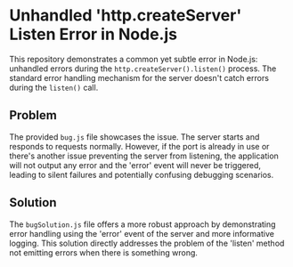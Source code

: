 # Unhandled 'http.createServer' Listen Error in Node.js

This repository demonstrates a common yet subtle error in Node.js: unhandled errors during the `http.createServer().listen()` process.  The standard error handling mechanism for the server doesn't catch errors during the `listen()` call.

## Problem
The provided `bug.js` file showcases the issue.  The server starts and responds to requests normally. However, if the port is already in use or there's another issue preventing the server from listening, the application will not output any error and the 'error' event will never be triggered, leading to silent failures and potentially confusing debugging scenarios. 

## Solution
The `bugSolution.js` file offers a more robust approach by demonstrating error handling using the 'error' event of the server and more informative logging. This solution directly addresses the problem of the 'listen' method not emitting errors when there is something wrong.